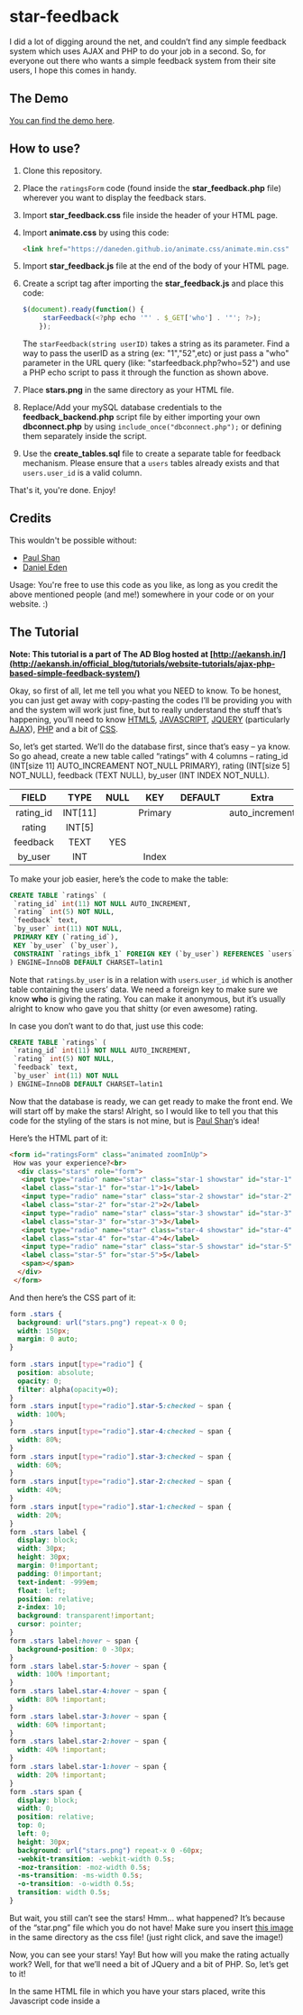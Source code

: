 # star-feedback
I did a lot of digging around the net, and couldn’t find any simple feedback system which uses AJAX and PHP to do your job in a second. So, for everyone out there who wants a simple feedback system from their site users, I hope this comes in handy.

## The Demo

[You can find the demo here](http://aekansh.in/examples/starfeedback.php?who=53).

## How to use?

1. Clone this repository.
2. Place the `ratingsForm` code (found inside the **star_feedback.php** file) wherever you want to display the feedback stars.
3. Import **star_feedback.css** file inside the header of your HTML page.
4. Import **animate.css** by using this code:

   ```HTML
   <link href="https://daneden.github.io/animate.css/animate.min.css" rel="stylesheet">
   ```
5. Import **star_feedback.js** file at the end of the body of your HTML page.
6. Create a script tag after importing the **star_feedback.js** and place this code:
  
   ```JavaScript
   $(document).ready(function() {
      	starFeedback(<?php echo '"' . $_GET['who'] . '"'; ?>);
       });
   ```
       
   The ``starFeedback(string userID)`` takes a string as its parameter. Find a way to pass the userID as a string (ex: "1","52",etc) or just pass a "who" parameter in the URL query (like: "starfeedback.php?who=52") and use a PHP echo script to pass it through the function as shown above. 

7. Place **stars.png** in the same directory as your HTML file.
8. Replace/Add your mySQL database credentials to the **feedback_backend.php** script file by either importing your own **dbconnect.php** by using `include_once("dbconnect.php");` or defining them separately inside the script.
9. Use the **create_tables.sql** file to create a separate table for feedback mechanism. Please ensure that a ``users`` tables already exists and that ``users.user_id`` is a valid column.

That's it, you're done. Enjoy!

## Credits

This wouldn't be possible without:

* [Paul Shan](http://voidcanvas.com/make-simple-star-rating-by-radio-buttons-using-css/)
* [Daniel Eden](https://daneden.github.io/animate.css/)

Usage: You're free to use this code as you like, as long as you credit the above mentioned people (and me!) somewhere in your code or on your website. :)

## The Tutorial

**Note: This tutorial is a part of The AD Blog hosted at [http://aekansh.in/](http://aekansh.in/official_blog/tutorials/website-tutorials/ajax-php-based-simple-feedback-system/)**

Okay, so first of all, let me tell you what you NEED to know. To be honest, you can just get away with copy-pasting the codes I’ll be providing you with and the system will work just fine, but to really understand the stuff that’s happening, you’ll need to know [HTML5](http://www.w3schools.com/html/html5_intro.asp), [JAVASCRIPT](http://www.w3schools.com/js/default.asp), [JQUERY](http://www.w3schools.com/jquery/) (particularly [AJAX](http://api.jquery.com/jquery.ajax/)), [PHP](http://www.w3schools.com/php/) and a bit of [CSS](http://www.w3schools.com/css/).

So, let’s get started. We’ll do the database first, since that’s easy – ya know. So go ahead, create a new table called “ratings” with 4 columns – rating_id (INT[size 11] AUTO_INCREAMENT NOT_NULL PRIMARY), rating (INT[size 5] NOT_NULL), feedback (TEXT NULL), by_user (INT INDEX NOT_NULL).

| FIELD        | TYPE           | NULL  | KEY | DEFAULT | Extra |
|:-------------:|:-------------:|:-----:|:-----:|:-----:|:-----:|
| rating_id	| INT[11]	|	| Primary |	|	auto_increment
| rating	| INT[5] | | | | |				
| feedback |	TEXT	| YES | | | |			
| by_user	| INT	| |	Index	| | |

To make your job easier, here’s the code to make the table:

```SQL
CREATE TABLE `ratings` (
 `rating_id` int(11) NOT NULL AUTO_INCREMENT,
 `rating` int(5) NOT NULL,
 `feedback` text,
 `by_user` int(11) NOT NULL,
 PRIMARY KEY (`rating_id`),
 KEY `by_user` (`by_user`),
 CONSTRAINT `ratings_ibfk_1` FOREIGN KEY (`by_user`) REFERENCES `users` (`user_id`)
) ENGINE=InnoDB DEFAULT CHARSET=latin1
```

Note that `ratings`.`by_user` is in a relation with `users`.`user_id` which is another table containing the users’ data. We need a foreign key to make sure we know **who** is giving the rating. You can make it anonymous, but it’s usually alright to know who gave you that shitty (or even awesome) rating.

In case you don’t want to do that, just use this code:

```SQL
CREATE TABLE `ratings` (
 `rating_id` int(11) NOT NULL AUTO_INCREMENT,
 `rating` int(5) NOT NULL,
 `feedback` text,
 `by_user` int(11) NOT NULL
) ENGINE=InnoDB DEFAULT CHARSET=latin1
```

Now that the database is ready, we can get ready to make the front end. We will start off by make the stars! Alright, so I would like to tell you that this code for the styling of the stars is not mine, but is [Paul Shan](http://voidcanvas.com/make-simple-star-rating-by-radio-buttons-using-css/)‘s idea!

Here’s the HTML part of it:

```HTML
<form id="ratingsForm" class="animated zoomInUp">
 How was your experience?<br>
  <div class="stars" role="form">
   <input type="radio" name="star" class="star-1 showstar" id="star-1" value="1" />
   <label class="star-1" for="star-1">1</label>
   <input type="radio" name="star" class="star-2 showstar" id="star-2" value="2" />
   <label class="star-2" for="star-2">2</label>
   <input type="radio" name="star" class="star-3 showstar" id="star-3" value="3" />
   <label class="star-3" for="star-3">3</label>
   <input type="radio" name="star" class="star-4 showstar" id="star-4" value="4" />
   <label class="star-4" for="star-4">4</label>
   <input type="radio" name="star" class="star-5 showstar" id="star-5" value="5" />
   <label class="star-5" for="star-5">5</label>
   <span></span>
  </div>
 </form>
```

And then here’s the CSS part of it:

```CSS
form .stars {
  background: url("stars.png") repeat-x 0 0;
  width: 150px;
  margin: 0 auto;
}
 
form .stars input[type="radio"] {
  position: absolute;
  opacity: 0;
  filter: alpha(opacity=0);
}
form .stars input[type="radio"].star-5:checked ~ span {
  width: 100%;
}
form .stars input[type="radio"].star-4:checked ~ span {
  width: 80%;
}
form .stars input[type="radio"].star-3:checked ~ span {
  width: 60%;
}
form .stars input[type="radio"].star-2:checked ~ span {
  width: 40%;
}
form .stars input[type="radio"].star-1:checked ~ span {
  width: 20%;
}
form .stars label {
  display: block;
  width: 30px;
  height: 30px;
  margin: 0!important;
  padding: 0!important;
  text-indent: -999em;
  float: left;
  position: relative;
  z-index: 10;
  background: transparent!important;
  cursor: pointer;
}
form .stars label:hover ~ span {
  background-position: 0 -30px;
}
form .stars label.star-5:hover ~ span {
  width: 100% !important;
}
form .stars label.star-4:hover ~ span {
  width: 80% !important;
}
form .stars label.star-3:hover ~ span {
  width: 60% !important;
}
form .stars label.star-2:hover ~ span {
  width: 40% !important;
}
form .stars label.star-1:hover ~ span {
  width: 20% !important;
}
form .stars span {
  display: block;
  width: 0;
  position: relative;
  top: 0;
  left: 0;
  height: 30px;
  background: url("stars.png") repeat-x 0 -60px;
  -webkit-transition: -webkit-width 0.5s;
  -moz-transition: -moz-width 0.5s;
  -ms-transition: -ms-width 0.5s;
  -o-transition: -o-width 0.5s;
  transition: width 0.5s;
}
```

But wait, you still can’t see the stars! Hmm… what happened? It’s because of the “star.png” file which you do not have! Make sure you insert [this image](http://www.voidcanvas.com/demo/4029star-rating/stars.png) in the same directory as the css file! (just right click, and save the image!)

Now, you can see your stars! Yay! But how will you make the rating actually work? Well, for that we’ll need a bit of JQuery and a bit of PHP. So, let’s get to it!

In the same HTML file in which you have your stars placed, write this Javascript code inside a <script> tag:
  
```JavaScript
 $(document).ready(function() {
 $("input[type=radio][name=star]").change(function() {
 var rating = this.value;
 <?php echo 'var username = "' . $_GET['who'] . '";'; ?>
 var tymsg = "Much appreciated! Any feedback?";
 $.ajax({
 type: "GET",
 async: true,
 url: "rating_backend.php",
 data: {"star": rating, "user" : username},
 success: function(output) {
 var json = eval('('+ output + ')');
 var responseMsg = json['status'];
 if(responseMsg=="success")
 {
 switch(rating)
 {
 case "1":
 tymsg = "Well, that's okay. Where can we improve?";
 break;
 case "5":
 tymsg = "Awesome! Thank you so much!";
 $("#ratingsForm").removeClass('animated zoomInUp').addClass('animated tada');
 }
 if(rating == "5")
 {
 $('#ratingsForm').html("How was your experience?<h5>" + tymsg + "</h5>").fadeIn(3000).delay(3000).fadeOut("slow");
 }
 else
 {
 $('#ratingsForm').html('How was your experience?<h5 style="margin-bottom:3px;">' + tymsg + '</h5><div class="row" style="margin-bottom:3px;"><div class="col-xs-2"></div><div class="col-xs-8" style="margin-top:10px;"><input style="height:2em;" class="form-control input-sm" id="feedbackTxt" placeholder="Any suggestions? Enter to submit." type="text" data-toggle="tooltip" title="Press enter to submit." data-placement="bottom"></div><div class="col-xs-2"></div></div><a href="" id="nothingtosay" >Click here to skip the feedback.</a>');//.fadeIn(3000).delay(1000).fadeOut("slow");
 }
 
 }
 else
 {
 $('#ratingsForm').html("How was your experience?<h5 style='color:red;'>" + responseMsg + "</h5>").fadeIn(3000).delay(4000).fadeOut("slow");
 }
 },
 error: function(output) {
 $('#ratingsForm').html("How was your experience?<h5 style='color:red;'>Something is not right. We\'ll try next time!</h5>").fadeIn(3000).delay(4000).fadeOut("slow");
 }
 });

 });
 $('body').on("keypress", "#feedbackTxt", function (e) {
 if (e.which == 13) {
 var feedback = this.value;
 <?php echo 'var username = "' . $_GET['who'] . '";'; ?>
 $.ajax({
 type: "GET",
 async: true,
 url: "rating_backend.php",
 data: {"feedback": feedback, "user" : username},
 success: function(output) {
 var json = eval('('+ output + ')');
 var responseMsg = json['status'];
 if(responseMsg == "success")
 {
 $('#ratingsForm').html("How was your experience?<h5>That's it! Thank you.</h5>").fadeIn(2000).delay(2000).fadeOut("slow");
 }
 else
 {
 $('#ratingsForm').html("How was your experience?<h5 style='color:red;'>" + responseMsg + "</h5>").fadeIn(3000).delay(4000).fadeOut("slow");
 }
 },
 error: function(output) {
 $('#ratingsForm').html("How was your experience?<h5 style='color:red;'>Something is not right. We\'ll try next time!</h5>").fadeIn(3000).delay(4000).fadeOut("slow");
 }
 });
 e.preventDefault();
 }
 });
 $('body').on("click", "#nothingtosay", function (e) {
 e.preventDefault();
 $('#ratingsForm').html("How was your experience?<h5>Alright, not a problem!</h5>").fadeIn(2000).delay(2000).fadeOut("slow");
 });
 });
```

As you must have noticed, I am using [Bootstrap Framework](http://getbootstrap.com/) and also a bit of PHP **inside** Javascript. Let me explain what happens here. The php script basically defines a Javascript variable called ‘username’ which has the user ID of the person who’s giving the feedback. This username can be echo’d from any source – database, session variables, post and get variables, etc. In my case, I am using it from the _GET method. This basically means that I am assuming that my URL address of this page will have a variable called ‘who’ passed along with it in the URL.
Something like: http://mywebsite.net/feedback.php?who=2

Where ‘2‘ is the same value that will be stored in the ‘by_user’ field of the ratings table in our database! Well, you can of course change how this works, but let’s just stick to this for now.

**One thing to keep in mind is this script requires you to add Jquery to your page. To add that, use this piece of code and place it above (or before) the script you have written above:**

```HTML
 <script src="https://ajax.googleapis.com/ajax/libs/jquery/1.12.2/jquery.min.js"></script>
```

Once that is done, let us understand what else happens in that script. Basically, every time someone clicks a star, an AJAX GET request is sent to the server and the fetched result is appropriately displayed on the website. This means that everything happens without the page actually “refreshing”.

Next create another file called **rating_backend.php** and write this code there:

```PHP
<?php
include_once 'dbconnect.php'; //or your code to connect to your database

if(isset($_GET['star']) && isset($_GET['user']))
{
 $rating = $_GET['star'];
 $user_id = $_GET['user'];
 $ratingq = mysql_query("INSERT INTO `ratings` (`rating_id`, `rating`, `feedback`, `by_user`) VALUES (NULL, '" . $rating . "', " . (($rating==5)?"'User gave 5 stars.'":"NULL") . ", '" . $user_id . "')");

 if(mysql_affected_rows()>= 0)
 {
 $response_array['status'] = "success";
 }
 else
 {
 $response_array['status'] = "Oops. Something went wrong. We'll try that next time! Promise.";
 }
}
else if(isset($_GET['feedback']) && isset($_GET['user']))
{
 $feedback = mysql_escape_string($_GET['feedback']);
 $user_id = $_GET['user'];
 $ratingq = mysql_query("UPDATE `ratings` SET `feedback` = '" . $feedback . "' WHERE `by_user` = '" . $user_id . "'");

 if(mysql_affected_rows()>= 0)
 {
 $response_array['status'] = "success";
 }
 else
 {
 $response_array['status'] = "Oops. Something went wrong. We'll try that next time! Promise.";
 }
}

echo json_encode($response_array);
?>
```

Our back-end script will generate a JSON response which will then be read by the feedback page, and then it will be evaluated. If the status was a “success”, then appropriate steps will be taken, else an error message will be shown. We have already handled all this in our AJAX request!

Technically, that’s it! But, to add more “decoration” go ahead and add this file to head of the page which uses the feedback!

```HTML
<link href="https://daneden.github.io/animate.css/animate.min.css" rel="stylesheet">
```
This is just to add the animations! If this doesn’t work, you can go ahead the download the file from [here](https://daneden.github.io/animate.css/), and make sure import the file onto the page correctly!

I guess that was the last step, and now you’re all set. Go ahead and see what your users think of you! All the best!
